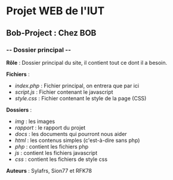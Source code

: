 ﻿# Projet WEB de l'IUT
## Bob-Project : Chez BOB
### -- Dossier principal --

**Rôle** : Dossier principal du site, il contient tout ce dont il a besoin.


**Fichiers** :

* *index.php* : Fichier principal, on entrera que par ici
* *script.js* : Fichier contenant le javascript
* *style.css* : Fichier contenant le style de la page (CSS)

**Dossiers** :

* *img* : les images
* *rapport* : le rapport du projet
* *docs* : les documents qui pourront nous aider
* *html* : les contenus simples (c'est-à-dire sans php)
* *php* : contient les fichiers php
* *js* : contient les fichiers javascript
* *css* : contient les fichiers de style css

**Auteurs** :
Sylafrs, Sion77 et RFK78

